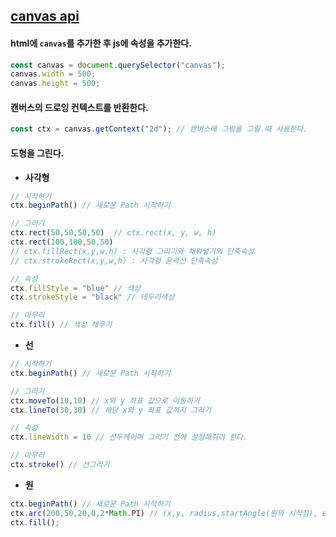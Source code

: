 ## [canvas api](https://developer.mozilla.org/ko/docs/Web/API/Canvas_API)
#### html에 `canvas`를 추가한 후 js에 속성을 추가한다.
```js
const canvas = document.querySelector("canvas");
canvas.width = 500;
canvas.height = 500;
```

#### 캔버스의 드로잉 컨텍스트를 반환한다.
```js
const ctx = canvas.getContext("2d"); // 캔버스에 그림을 그릴 때 사용한다.
```

#### 도형을 그린다.
- **사각형**
```js
// 시작하기
ctx.beginPath() // 새로운 Path 시작하기

// 그리기
ctx.rect(50,50,50,50)  // ctx.rect(x, y, w, h)
ctx.rect(100,100,50,50) 
// ctx.fillRect(x,y,w,h) : 사각형 그리기와 채워넣기의 단축속성
// ctx.strokeRect(x,y,w,h) : 사각형 윤곽선 단축속성

// 속성
ctx.fillStyle = "blue" // 색상
ctx.strokeStyle = "black" // 테두리색상

// 마무리
ctx.fill() // 색상 채우기
```

- **선**
```js
// 시작하기
ctx.beginPath() // 새로운 Path 시작하기

// 그리기
ctx.moveTo(10,10) // x와 y 좌표 값으로 이동하기
ctx.lineTo(30,30) // 해당 x와 y 좌표 값까지 그리기

// 속성
ctx.lineWidth = 10 // 선두께이며 그리기 전에 설정해줘야 한다.

// 마무리
ctx.stroke() // 선그리기
```

- **원**

```js
ctx.beginPath() // 새로운 Path 시작하기
ctx.arc(200,50,20,0,2*Math.PI) // (x,y, radius,startAngle(원의 시작점), endAngle(원의 끝점), counterlickwise)
ctx.fill();
```